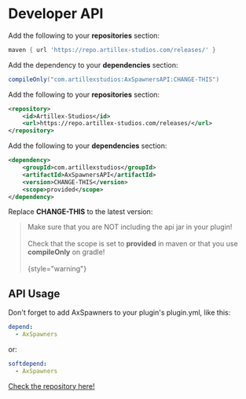 # Developer API

<tabs>

<tab title="Gradle">

Add the following to your **repositories** section:
```groovy
maven { url 'https://repo.artillex-studios.com/releases/' }
```

Add the dependency to your **dependencies** section:

```groovy
compileOnly("com.artillexstudios:AxSpawnersAPI:CHANGE-THIS")
```
</tab>

<tab title="Maven">

Add the following to your **repositories** section:
```xml
<repository>
    <id>Artillex-Studios</id>
    <url>https://repo.artillex-studios.com/releases/</url>
</repository>
```

Add the following to your **dependencies** section:

```xml
<dependency>
    <groupId>com.artillexstudios</groupId>
    <artifactId>AxSpawnersAPI</artifactId>
    <version>CHANGE-THIS</version>
    <scope>provided</scope>
</dependency>
```
</tab>
</tabs>
<p>Replace <b>CHANGE-THIS</b> to the latest version: <a href="https://repo.artillex-studios.com/#/releases/com/artillexstudios/AxSpawnersAPI"><img src="https://repo.artillex-studios.com/api/badge/latest/releases/com/artillexstudios/AxSpawnersAPI?color=40c14a&amp;amp;name=AxSpawnersAPI" alt=""/></a></p>

> Make sure that you are NOT including the api jar in your plugin!
> <br><br>Check that the scope is set to **provided** in maven or that you use **compileOnly** on gradle!</br></br>
{style="warning"}

## API Usage

Don't forget to add AxSpawners to your plugin's plugin.yml, like this:
```yaml
depend:
  - AxSpawners
```
or:
```yaml
softdepend:
  - AxSpawners
```

[Check the repository here!](https://github.com/Artillex-Studios/AxSpawnersAPI)